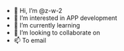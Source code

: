 - 👋 Hi, I’m @z-w-2
- 👀 I’m interested in APP development
- 🌱 I’m currently learning 
- 💞️ I’m looking to collaborate on 
- 📫 To email

<!---
z-w-2/z-w-2 is a ✨ special ✨ repository because its `README.md` (this file) appears on your GitHub profile.
You can click the Preview link to take a look at your changes.
--->
